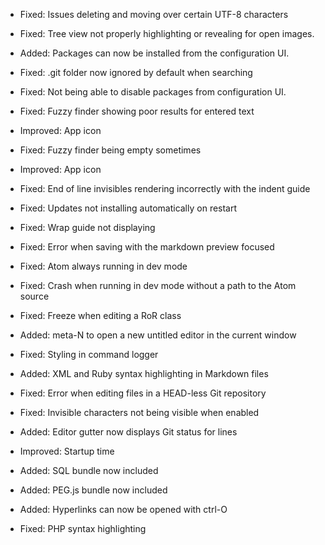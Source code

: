 * Fixed: Issues deleting and moving over certain UTF-8 characters
* Fixed: Tree view not properly highlighting or revealing for open images.
* Added: Packages can now be installed from the configuration UI.
* Fixed: .git folder now ignored by default when searching

* Fixed: Not being able to disable packages from configuration UI.
* Fixed: Fuzzy finder showing poor results for entered text
* Improved: App icon

* Fixed: Fuzzy finder being empty sometimes

* Improved: App icon
* Fixed: End of line invisibles rendering incorrectly with the indent guide
* Fixed: Updates not installing automatically on restart
* Fixed: Wrap guide not displaying
* Fixed: Error when saving with the markdown preview focused

* Fixed: Atom always running in dev mode
* Fixed: Crash when running in dev mode without a path to the Atom source

* Fixed: Freeze when editing a RoR class
* Added: meta-N to open a new untitled editor in the current window

* Fixed: Styling in command logger
* Added: XML and Ruby syntax highlighting in Markdown files
* Fixed: Error when editing files in a HEAD-less Git repository

* Fixed: Invisible characters not being visible when enabled
* Added: Editor gutter now displays Git status for lines

* Improved: Startup time
* Added: SQL bundle now included
* Added: PEG.js bundle now included
* Added: Hyperlinks can now be opened with ctrl-O
* Fixed: PHP syntax highlighting
